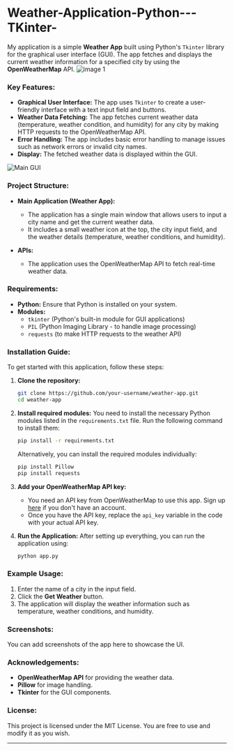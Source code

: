 # Weather-Application-Python---TKinter-

My application is a simple **Weather App** built using Python's `Tkinter` library for the graphical user interface (GUI). The app fetches and displays the current weather information for a specified city by using the **OpenWeatherMap** API.
![image 1](https://github.com/user-attachments/assets/f5eeea3a-7934-4030-a1c6-2908944cd331)

### Key Features:
- **Graphical User Interface:** The app uses `Tkinter` to create a user-friendly interface with a text input field and buttons.
- **Weather Data Fetching:** The app fetches current weather data (temperature, weather condition, and humidity) for any city by making HTTP requests to the OpenWeatherMap API.
- **Error Handling:** The app includes basic error handling to manage issues such as network errors or invalid city names.
- **Display:** The fetched weather data is displayed within the GUI.
  
![Main GUI](https://github.com/user-attachments/assets/055ec604-0b22-4961-a57b-bffbe5cac7b3)

### Project Structure:
- **Main Application (Weather App):**
  - The application has a single main window that allows users to input a city name and get the current weather data.
  - It includes a small weather icon at the top, the city input field, and the weather details (temperature, weather conditions, and humidity).
  
- **APIs:**
  - The application uses the OpenWeatherMap API to fetch real-time weather data.

### Requirements:
- **Python:** Ensure that Python is installed on your system.
- **Modules:**
  - `tkinter` (Python's built-in module for GUI applications)
  - `PIL` (Python Imaging Library - to handle image processing)
  - `requests` (to make HTTP requests to the weather API)

### Installation Guide:

To get started with this application, follow these steps:

1. **Clone the repository:**
   ```bash
   git clone https://github.com/your-username/weather-app.git
   cd weather-app
   ```

2. **Install required modules:**
   You need to install the necessary Python modules listed in the `requirements.txt` file. Run the following command to install them:
   ```bash
   pip install -r requirements.txt
   ```
   Alternatively, you can install the required modules individually:
   ```bash
   pip install Pillow
   pip install requests
   ```

3. **Add your OpenWeatherMap API key:**
   - You need an API key from OpenWeatherMap to use this app. Sign up [here](https://openweathermap.org/appid) if you don't have an account.
   - Once you have the API key, replace the `api_key` variable in the code with your actual API key.

4. **Run the Application:**
   After setting up everything, you can run the application using:
   ```bash
   python app.py
   ```

### Example Usage:

1. Enter the name of a city in the input field.
2. Click the **Get Weather** button.
3. The application will display the weather information such as temperature, weather conditions, and humidity.

### Screenshots:
You can add screenshots of the app here to showcase the UI.

### Acknowledgements:
- **OpenWeatherMap API** for providing the weather data.
- **Pillow** for image handling.
- **Tkinter** for the GUI components.

### License:
This project is licensed under the MIT License. You are free to use and modify it as you wish.

---

